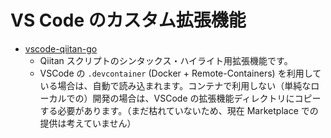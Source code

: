 # VS Code のカスタム拡張機能

- [vscode-qiitan-go](./vscode-qiitan-go/)
    - Qiitan スクリプトのシンタックス・ハイライト用拡張機能です。
    - VSCode の `.devcontainer` (Docker + Remote-Containers) を利用している場合は、自動で読み込まれます。コンテナで利用しない（単純なローカルでの）開発の場合は、VSCode の拡張機能ディレクトリにコピーする必要があります。（まだ枯れていないため、現在 Marketplace での提供は考えていません）
